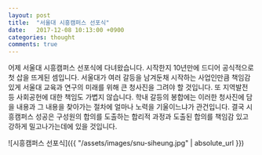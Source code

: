 ```yaml
---
layout: post
title:  "서울대 시흥캠퍼스 선포식"
date:   2017-12-08 10:13:00 +0900
categories: thought
comments: true
---
```

어제 서울대 시흥캠퍼스 선포식에 다녀왔습니다. 시작한지 10년만에 드디어 공식적으로 첫 삽을 뜨게된 셈입니다. 서울대가 여러 갈등을 남겨둔채 시작하는 사업인만큼 책임감있게 서울대 교육과 연구의 미래를 위해 큰 청사진을 그려야 할 것입니다. 또 지역발전 등 사회공헌에 대한 책임도 가볍지 않습니다. 학내 갈등의 봉합에는 이러한 청사진에 담을 내용과 그 내용을 찾아가는 절차에 얼마나 노력을 기울이느냐가 관건입니다. 결국 시흥캠퍼스 성공은 구성원의 합의를 도출하는 합리적 과정과 도출된 합의를 책임감 있고 강하게 밀고나가는데에 있을 것입니다.

![시흥캠퍼스 선포식]({{ "/assets/images/snu-siheung.jpg" | absolute_url }})

